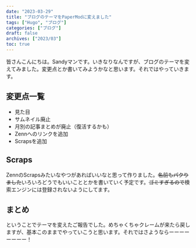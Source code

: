 ```yaml
---
date: "2023-03-29"
title: "ブログのテーマをPaperModに変えました"
tags: ["Hugo", "ブログ"]
categories: ["ブログ"]
draft: false
archives: ["2023/03"]
toc: true
---
```


皆さんこんにちは。Sandyマンです。いきなりなんですが、ブログのテーマを変えてみました。変更点とか書いてみようかなと思います。それではやっていきます。

## 変更点一覧
- 見た目
- サムネイル廃止
- 月別の記事まとめが廃止（復活するかも）
- Zennへのリンクを追加
- Scrapsを追加

## Scraps
ZennのScrapsみたいなやつがあればいいなと思って作りました。~~名前もパクりました~~いろいろどうでもいいこととかを書いていく予定です。~~ゴミすぎるので~~検索エンジンには登録されないようにしてます。

## まとめ
ということでテーマを変えたご報告でした。めちゃくちゃクレームが来たら戻しますが、基本このままでやっていこうと思います。それではさようならーーーーーーーー！